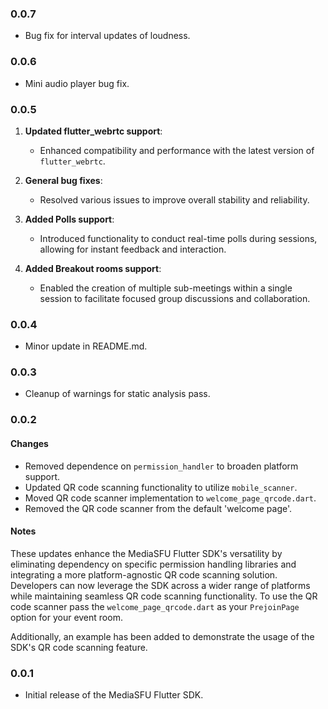 ### 0.0.7
* Bug fix for interval updates of loudness. 

### 0.0.6
* Mini audio player bug fix.   

### 0.0.5
1. **Updated flutter_webrtc support**:
   - Enhanced compatibility and performance with the latest version of `flutter_webrtc`.

2. **General bug fixes**:
   - Resolved various issues to improve overall stability and reliability.

3. **Added Polls support**:
   - Introduced functionality to conduct real-time polls during sessions, allowing for instant feedback and interaction.

4. **Added Breakout rooms support**:
   - Enabled the creation of multiple sub-meetings within a single session to facilitate focused group discussions and collaboration.


### 0.0.4

* Minor update in README.md.

### 0.0.3

* Cleanup of warnings for static analysis pass.

### 0.0.2

#### Changes

- Removed dependence on `permission_handler` to broaden platform support.
- Updated QR code scanning functionality to utilize `mobile_scanner`.
- Moved QR code scanner implementation to `welcome_page_qrcode.dart`.
- Removed the QR code scanner from the default 'welcome page'.

#### Notes

These updates enhance the MediaSFU Flutter SDK's versatility by eliminating dependency on specific permission handling libraries and integrating a more platform-agnostic QR code scanning solution. Developers can now leverage the SDK across a wider range of platforms while maintaining seamless QR code scanning functionality.
To use the QR code scanner pass the `welcome_page_qrcode.dart` as your `PrejoinPage` option for your event room.

Additionally, an example has been added to demonstrate the usage of the SDK's QR code scanning feature.

### 0.0.1

* Initial release of the MediaSFU Flutter SDK.